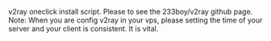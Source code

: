v2ray oneclick install script.
Please to see the 233boy/v2ray github page. 
Note:
When you are config v2ray in your vps, please setting the time of your server and your client is consistent. It is vital.  

